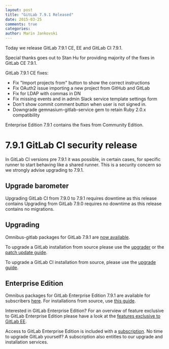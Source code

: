 ```yaml
---
layout: post
title: "GitLab 7.9.1 Released"
date: 2015-03-25
comments: true
categories:
author: Marin Jankovski
---
```


Today we release GitLab 7.9.1 CE, EE and GitLab CI 7.9.1.

Special thanks goes out to Stan Hu for providing majority of the fixes in GitLab CE 7.9.1.


GitLab 7.9.1 CE fixes:

  - Fix "Import projects from" button to show the correct instructions
  - Fix OAuth2 issue importing a new project from GitHub and GitLab
  - Fix for LDAP with commas in DN
  - Fix missing events and in admin Slack service template settings form
  - Don't show commit comment button when user is not signed in.
  - Downgrade gemnasium-gitlab-service gem to retain Ruby 2.0.x compatibility

Enterprise Edition 7.9.1 contains the fixes from Community Edition.

# 7.9.1 GitLab CI security release

In GitLab CI versions pre 7.9.1 it was possible, in certain cases, for specific runner to start behaving like a shared runner.
This is a security concern so we strongly advise upgrading to 7.9.1.

<!-- more -->

## Upgrade barometer

Upgrading GitLab CI from 7.9.0 to 7.9.1 requires downtime as this release contains
Upgrading from GitLab 7.9.0 requires no downtime as this release contains no migrations.

## Upgrading

Omnibus-gitlab packages for GitLab 7.9.1 are [now available](https://about.gitlab.com/downloads/).

To upgrade a GitLab installation from source please use the
[upgrader](http://doc.gitlab.com/ce/update/upgrader.html) or the [patch update
guide](http://doc.gitlab.com/ce/update/patch_versions.html).

To upgrade a GitLab CI installation from source, please use the [upgrade guide](https://gitlab.com/gitlab-org/gitlab-ci/blob/master/doc/update/patch_versions.md).

## Enterprise Edition

Omnibus packages for GitLab Enterprise Edition 7.9.1 are available for subscribers [here](https://gitlab.com/subscribers/gitlab-ee/blob/master/doc/install/packages.md). For installations from source, use [this guide](https://gitlab.com/subscribers/gitlab-ee/blob/master/doc/update/patch_versions.md).

Interested in GitLab Enterprise Edition?
For an overview of feature exclusive to GitLab Enterprise Edition please have a look at the [features exclusive to GitLab EE](http://about.gitlab.com/features/#enterprise).

Access to GitLab Enterprise Edition is included with a [subscription](http://www.gitlab.com/subscription/).
No time to upgrade GitLab yourself?
A subscription also entitles to our upgrade and installation services.

